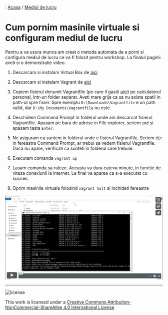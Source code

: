 : [Acasa](./index.html) / [Mediul de lucru](./mediu_lucru.html)

# Cum pornim masinile virtuale si configuram mediul de lucru

Pentru a va usura munca am creat o metoda automata de a porni si configura mediul de lucru ce va fi folosit pentru workshop. La finalul paginii aveti si o demonstratie video.

1. Descarcam si instalam Virtual Box de [aici](https://download.virtualbox.org/virtualbox/5.2.8/VirtualBox-5.2.8-121009-Win.exe)

2. Descarcam si instalam Vagrant de [aici](https://releases.hashicorp.com/vagrant/2.0.3/vagrant_2.0.3_x86_64.msi)

3. Copiem fisierul denumit Vagrantfile (pe care il gasiti [aici](https://raw.githubusercontent.com/aso930/btw-linuxcloud/master/vagrant/Vagrantfile)) pe calculatorul personal, intr-un folder separat. Aveti mare grija ca sa nu existe spatii in path-ul spre fisier. Spre exemplu `D:\Downloads\Vagrantfile` e un path valid, dar `D:\My Documents\Vagrantfile` nu este.

4. Deschidem Command Prompt in folderul unde am descarcat fisierul Vagrantfile. Apasam pe bara de adrese in File explorer, scriem `cmd` si apasam tasta `Enter`.

5. Ne asiguram ca suntem in folderul unde e fisierul Vagrantfile. Scriem `dir` in fereastra Command Prompt, ar trebui sa vedem fisierul Vagrantfile. Daca nu apare, verificati ca sunteti in folderul care trebuie.

6. Executam comanda `vagrant up`

7. Lasam comanda sa ruleze. Aceasta va dura cateva minute, in functie de viteza conexiunii la internet. La final va aparea ca s-a executat cu succes.

8. Oprim masinile virtuale folosind `vagrant halt` si inchideti fereastra

[![demo video](./img/vthumb.png)](https://vimeo.com/264957960)

* * *
![license](https://i.creativecommons.org/l/by-nc-sa/4.0/88x31.png)

This work is licensed under a [Creative Commons Attribution-NonCommercial-ShareAlike 4.0 International License](http://creativecommons.org/licenses/by-nc-sa/4.0/)